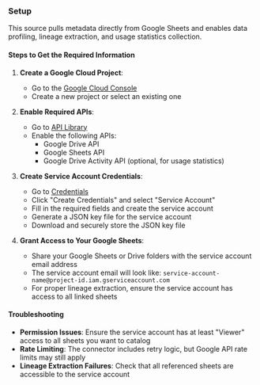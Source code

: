 ### Setup

This source pulls metadata directly from Google Sheets and enables data profiling, lineage extraction, and usage statistics collection.

#### Steps to Get the Required Information

1. **Create a Google Cloud Project**:

   - Go to the [Google Cloud Console](https://console.cloud.google.com/)
   - Create a new project or select an existing one

2. **Enable Required APIs**:

   - Go to [API Library](https://console.cloud.google.com/apis/library)
   - Enable the following APIs:
     - Google Drive API
     - Google Sheets API
     - Google Drive Activity API (optional, for usage statistics)

3. **Create Service Account Credentials**:

   - Go to [Credentials](https://console.cloud.google.com/apis/credentials)
   - Click "Create Credentials" and select "Service Account"
   - Fill in the required fields and create the service account
   - Generate a JSON key file for the service account
   - Download and securely store the JSON key file

4. **Grant Access to Your Google Sheets**:
   - Share your Google Sheets or Drive folders with the service account email address
   - The service account email will look like: `service-account-name@project-id.iam.gserviceaccount.com`
   - For proper lineage extraction, ensure the service account has access to all linked sheets

#### Troubleshooting

- **Permission Issues**: Ensure the service account has at least "Viewer" access to all sheets you want to catalog
- **Rate Limiting**: The connector includes retry logic, but Google API rate limits may still apply
- **Lineage Extraction Failures**: Check that all referenced sheets are accessible to the service account
